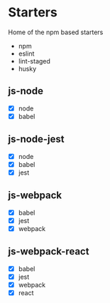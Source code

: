 # Starters

Home of the npm based starters

- npm
- eslint
- lint-staged
- husky

## js-node

- [x] node
- [x] babel

## js-node-jest

- [x] node
- [x] babel
- [x] jest

## js-webpack
- [x] babel
- [x] jest
- [x] webpack

## js-webpack-react
- [x] babel
- [x] jest
- [x] webpack
- [x] react